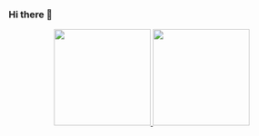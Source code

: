 ### Hi there 👋

<div align="center">
  <a href="https://github.com/guigrasel">
  <img height="170em" src="https://github-readme-stats.vercel.app/api?username=guigrasel&show_icons=true&theme=dark&&count_private=true"/>
  <img height="170em" src="https://github-readme-stats.vercel.app/api/top-langs/?username=guigrasel&layout=compact&langs_count=7&theme=dark&count_private=true"/>
</div>
